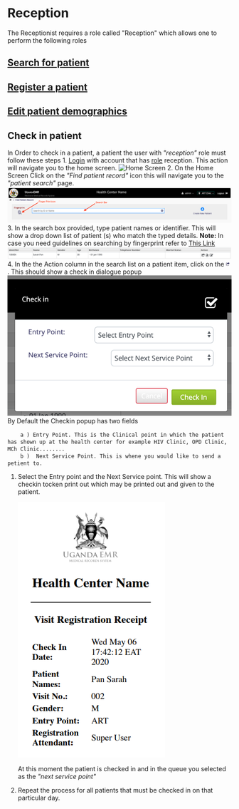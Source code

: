 # Reception

The Receptionist requires a role called "Reception" which allows one to perform the following roles

## [Search for patient](../../patient-management/search_patient.md)

## [Register a patient](../../patient-management/patient_registration.md)

## [Edit patient demographics](../../patient-management/patient_registration.md)

## Check in patient

In Order to check in a patient, a patient the user with _"reception"_ role must follow these steps 1. [Login](https://github.com/METS-Programme/ugandaemr-usermanual/tree/1fbbe0b2801ddccebeb5041ed0f406697a3b1f0a/login.md) with account that has [role](https://github.com/METS-Programme/ugandaemr-usermanual/tree/1fbbe0b2801ddccebeb5041ed0f406697a3b1f0a/point-of-care-poc/installation-and-configuration/roles.md) reception. This action will navigate you to the home screen. ![Home Screen](../../.gitbook/assets/poc_find_patient_link%20%281%29.png) 2. On the Home Screen Click on the _"Find patient record"_ icon this will navigate you to the _"patient search"_ page. ![Search Page](../../assets/poc_search_patient_page.png) 3. In the search box provided, type patient names or identifier. This will show a drop down list of patient \(s\) who match the typed details. **Note:** In case you need guidelines on searching by fingerprint refer to [This Link](../../fingerprint/search_add_patient_fingerprint.md#search-by-fingerprint) ![Search Page](../../assets/poc_patient_in_search_list.png) 4. In the the Action column in the search list on a patient item, click on the ![checkin icon](../../assets/poc_checkin_icon.png). This should show a check in dialogue popup ![Check in popup](../../assets/poc_check_in_popup.png) By Default the Checkin popup has two fields

```text
    a ) Entry Point. This is the Clinical point in which the patient has shown up at the health center for example HIV Clinic, OPD Clinic, MCh Clinic........
    b )  Next Service Point. This is whene you would like to send a petient to.
```

1. Select the Entry point and the Next Service point. This will show a checkin tocken print out which may be printed out and given to the patient.

   ![Check in popup](../../assets/poc_check_in_token.png)

   At this moment the patient is checked in and in the queue you selected as the _"next service point"_

2. Repeat the process for all patients that must be checked in on that particular day.

